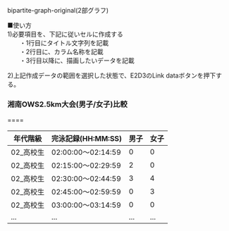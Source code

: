 bipartite-graph-original(2部グラフ)

■使い方  
1)必要項目を、下記に従いセルに作成する  
　　・1行目にタイトル文字列を記載  
　　・2行目に、カラム名称を記載  
　　・3行目以降に、描画したいデータを記載  
  
2)上記作成データの範囲を選択した状態で、E2D3のLink dataボタンを押下する。  
  
### 湘南OWS2.5km大会(男子/女子)比較  
====  
  
|年代階級|完泳記録(HH:MM:SS)|男子|女子|  
|---|---|---|---|  
|02_高校生|02:00:00～02:14:59|0|0|  
|02_高校生|02:15:00～02:29:59|2|0|  
|02_高校生|02:30:00～02:44:59|3|4|  
|02_高校生|02:45:00～02:59:59|0|3|  
|02_高校生|03:00:00～03:14:59|0|0|  
|...|...|...|...|  


